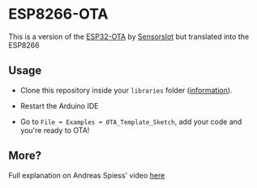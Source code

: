 # ESP8266-OTA

This is a version of the [ESP32-OTA](https://github.com/SensorsIot/ESP32-OTA) by [SensorsIot](https://github.com/SensorsIot) but translated into the ESP8266

## Usage

- Clone this repository inside your `libraries` folder ([information](https://www.arduino.cc/en/hacking/libraries)).
  
- Restart the Arduino IDE
  
- Go to `File ➡️ Examples ➡️ 0TA_Template_Sketch`, add your code and you're ready to OTA!

## More?

Full explanation on Andreas Spiess' video [here](https://www.youtube.com/watch?v=1pwqS_NUG7Q)
